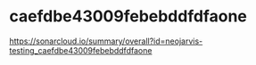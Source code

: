 # caefdbe43009febebddfdfaone
https://sonarcloud.io/summary/overall?id=neojarvis-testing_caefdbe43009febebddfdfaone
